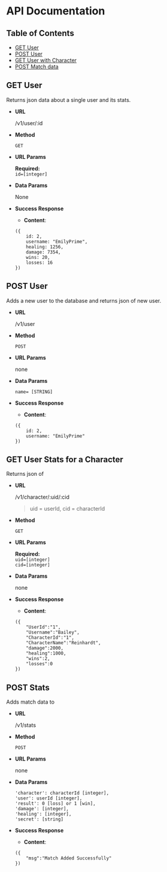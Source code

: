 # API Documentation

## Table of Contents
* [GET User](#one)
* [POST User](#two)
* [GET User with Character](#three)
* [POST Match data](#four)

<a name="one"></a>
## GET User

Returns json data about a single user and its stats.

* **URL**

	/v1/user/:id

* **Method**

	`GET`

* **URL Params**
	
	**Required:**<br>
	`id=[integer]`

* **Data Params**

	None

* **Success Response**
	* **Content**: <br>
	
	```shell
	({
		id: 2,
		username: "EmilyPrime",
		healing: 1256,
		damage: 7354,
		wins: 20,
		losses: 16
	})
	```	

<a name="two"></a>
## POST User

Adds a new user to the database and returns json of new user. 

* **URL**

	/v1/user

* **Method**

	`POST`

* **URL Params**
	
	none

* **Data Params**

	`name= [STRING]`

* **Success Response**
	* **Content**: <br>
	
	```shell
	({
		id: 2,
		username: "EmilyPrime"
	})
	```	
	
<a name="three"></a>
## GET User Stats for a Character

Returns json of 

* **URL**

	/v1/character/:uid/:cid
	
	>uid = userId, cid = characterId

* **Method**

	`GET`

* **URL Params**
	
	**Required:**<br>
	`uid=[integer]`<br>
	`cid=[integer]`

* **Data Params**

	none

* **Success Response**
	* **Content**: <br>
	
	```shell
	({
		"UserId":"1",
		"Username":"Bailey",
		"CharacterId":"1",
		"CharacterName":"Reinhardt",
		"damage":2000,
		"healing":1000,
		"wins":2,
		"losses":0
	})
	```		

<a name="four"></a>
## POST Stats

Adds match data to 

* **URL**

	/v1/stats

* **Method**

	`POST`

* **URL Params**
	
	none

* **Data Params**

	```shell
	'character': characterId [integer],
	'user': userId [integer],
	'result': 0 [loss] or 1 [win], 
	'damage': [integer], 
	'healing': [integer], 
	'secret': [string]
	```

* **Success Response**
	* **Content**: <br>
	
	```shell
	({
		"msg":"Match Added Successfully"
	})
	```	
